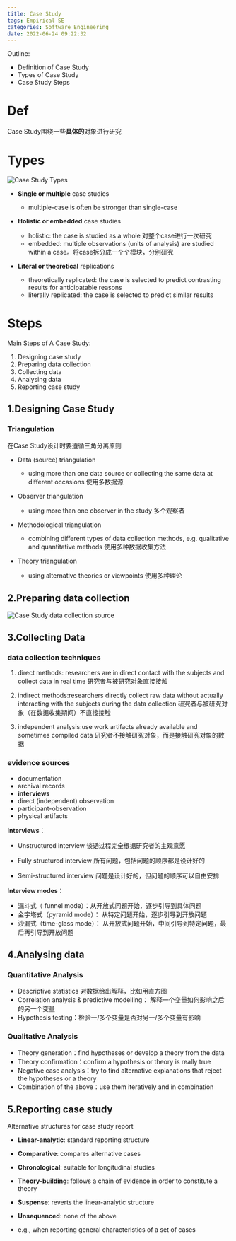 ```yaml
---
title: Case Study
tags: Empirical SE
categories: Software Engineering
date: 2022-06-24 09:22:32
---
```



Outline:

* Definition of Case Study
* Types of Case Study
* Case Study Steps

<!--more-->





# Def

Case Study围绕一些**具体的**对象进行研究



# Types

![Case Study Types](https://seec2-lyk.oss-cn-shanghai.aliyuncs.com/Hexo/%E8%BD%AF%E4%BB%B6%E5%B7%A5%E7%A8%8B/%E7%BB%8F%E9%AA%8C%E8%BD%AF%E4%BB%B6%E5%B7%A5%E7%A8%8B/Case%20Study%20Types.png)

* **Single or multiple** case studies
  * multiple-case is often be stronger than single-case



* **Holistic or embedded** case studies
  * holistic: the case is studied as a whole 对整个case进行一次研究
  * embedded: multiple observations (units of analysis) are studied within a case。将case拆分成一个个模块，分别研究
* **Literal or theoretical** replications
  * theoretically replicated: the case is selected to predict contrasting results for anticipatable reasons
  * literally replicated: the case is selected to predict similar results

# Steps

Main Steps of A Case Study:

1. Designing case study
2. Preparing data collection
3. Collecting data
4. Analysing data
5. Reporting case study

## 1.Designing Case Study

### Triangulation

在Case Study设计时要遵循三角分离原则

* Data (source) triangulation
  * using more than one data source or collecting the same data at different occasions 使用多数据源

* Observer triangulation
  * using more than one observer in the study 多个观察者

* Methodological triangulation
  * combining different types of data collection methods, e.g. qualitative and quantitative methods 使用多种数据收集方法

* Theory triangulation
  * using alternative theories or viewpoints 使用多种理论

## 2.Preparing data collection

![Case Study data collection source](https://seec2-lyk.oss-cn-shanghai.aliyuncs.com/Hexo/%E8%BD%AF%E4%BB%B6%E5%B7%A5%E7%A8%8B/%E7%BB%8F%E9%AA%8C%E8%BD%AF%E4%BB%B6%E5%B7%A5%E7%A8%8B/Case%20Study%20data%20collection%20source.png)

## 3.Collecting Data

### data collection techniques

1. direct methods: researchers are in direct contact with the subjects and collect data in real time 研究者与被研究对象直接接触

2. indirect methods:researchers directly collect raw data without actually interacting with the subjects during the data collection 研究者与被研究对象（在数据收集期间）不直接接触

3. independent analysis:use work artifacts already available and sometimes compiled data 研究者不接触研究对象，而是接触研究对象的数据



### evidence sources

* documentation
* archival records
* **interviews**
* direct (independent) observation
* participant-observation
* physical artifacts



**Interviews**：

* Unstructured interview 谈话过程完全根据研究者的主观意愿

* Fully structured interview 所有问题，包括问题的顺序都是设计好的

* Semi-structured interview 问题是设计好的，但问题的顺序可以自由安排



**Interview modes**：

* 漏斗式（ funnel mode）：从开放式问题开始，逐步引导到具体问题
* 金字塔式（pyramid mode）： 从特定问题开始，逐步引导到开放问题
* 沙漏式（time-glass mode）： 从开放式问题开始，中间引导到特定问题，最后再引导到开放问题



## 4.Analysing data

### Quantitative Analysis

* Descriptive statistics 对数据给出解释，比如用直方图
* Correlation analysis & predictive modelling： 解释一个变量如何影响之后的另一个变量
* Hypothesis testing：检验一/多个变量是否对另一/多个变量有影响

### Qualitative Analysis

* Theory generation：find hypotheses or develop a theory from the data
* Theory confirmation：confirm a hypothesis or theory is really true
* Negative case analysis：try to find alternative explanations that reject the hypotheses or a theory
* Combination of the above：use them iteratively and in combination

## 5.Reporting case study

Alternative structures for case study report

* **Linear-analytic**: standard reporting structure

* **Comparative**: compares alternative cases

* **Chronological**: suitable for longitudinal studies

* **Theory-building**: follows a chain of evidence in order to constitute a theory

*  **Suspense**: reverts the linear-analytic structure

*  **Unsequenced**: none of the above
  * e.g., when reporting general characteristics of a set of cases
